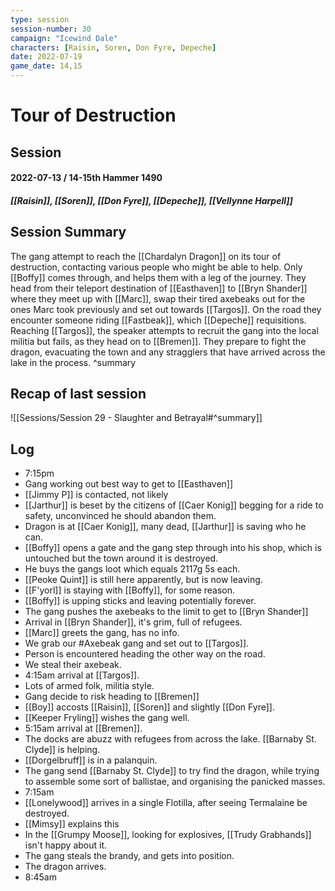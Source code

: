 ```yaml
---
type: session
session-number: 30
campaign: "Icewind Dale"
characters: [Raisin, Soren, Don Fyre, Depeche]
date: 2022-07-19
game_date: 14,15
---
```


# Tour of Destruction
## Session 
#### 2022-07-13 / 14-15th Hammer 1490
##### [[Raisin]], [[Soren]], [[Don Fyre]], [[Depeche]], [[Vellynne Harpell]]

## Session Summary
The gang attempt to reach the [[Chardalyn Dragon]] on its tour of destruction, contacting various people who might be able to help. Only [[Boffy]] comes through, and helps them with a leg of the journey. They head from their teleport destination of [[Easthaven]] to [[Bryn Shander]] where they meet up with [[Marc]], swap their tired axebeaks out for the ones Marc took previously and set out towards [[Targos]]. On the road they encounter someone riding [[Fastbeak]], which [[Depeche]] requisitions. Reaching [[Targos]], the speaker attempts to recruit the gang into the local militia but fails, as they head on to [[Bremen]]. 
They prepare to fight the dragon, evacuating the town and any stragglers that have arrived across the lake in the process.
^summary

## Recap of last session
![[Sessions/Session 29 - Slaughter and Betrayal#^summary]]

## Log
- 7:15pm
- Gang working out best way to get to [[Easthaven]]
- [[Jimmy P]] is contacted, not likely
- [[Jarthur]] is beset by the citizens of [[Caer Konig]] begging for a ride to safety, unconvinced he should abandon them.
- Dragon is at [[Caer Konig]], many dead, [[Jarthur]] is saving who he can.
- [[Boffy]] opens a gate and the gang step through into his shop, which is untouched but the town around it is destroyed.
- He buys the gangs loot which equals 2117g 5s each.
- [[Peoke Quint]] is still here apparently, but is now leaving.
- [[F'yorl]] is staying with [[Boffy]], for some reason.
- [[Boffy]] is upping sticks and leaving potentially forever.
- The gang pushes the axebeaks to the limit to get to [[Bryn Shander]]
- Arrival in [[Bryn Shander]], it's grim, full of refugees.
- [[Marc]] greets the gang, has no info.
- We grab our #Axebeak gang and set out to [[Targos]].
- Person is encountered heading the other way on the road.
- We steal their axebeak.
- 4:15am arrival at [[Targos]].
- Lots of armed folk, militia style.
- Gang decide to risk heading to [[Bremen]]
- [[Boy]] accosts [[Raisin]], [[Soren]] and slightly [[Don Fyre]].
- [[Keeper Fryling]] wishes the gang well.
- 5:15am arrival at [[Bremen]].
- The docks are abuzz with refugees from across the lake. [[Barnaby St. Clyde]] is helping.
- [[Dorgelbruff]] is in a palanquin.
- The gang send [[Barnaby St. Clyde]] to try find the dragon, while trying to assemble some sort of ballistae, and organising the panicked masses.
- 7:15am
- [[Lonelywood]] arrives in a single Flotilla, after seeing Termalaine be destroyed.
- [[Mimsy]] explains this
- In the [[Grumpy Moose]], looking for explosives, [[Trudy Grabhands]] isn't happy about it.
- The gang steals the brandy, and gets into position.
- The dragon arrives.
- 8:45am
